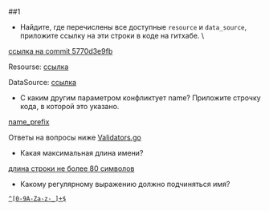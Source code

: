 ##1
  
* Найдите, где перечислены все доступные ``resource`` и ``data_source``, приложите ссылку на эти строки в коде на гитхабе. \

[ссылка на commit 5770d3e9fb](https://github.com/hashicorp/terraform-provider-aws/tree/5770d3e9fbec1383b4f0bed6b5bf2dd4830003e2)

Resourse: [ссылка](https://github.com/hashicorp/terraform-provider-aws/blob/5770d3e9fbec1383b4f0bed6b5bf2dd4830003e2/aws/provider.go#L239)

DataSource: [ссылка](https://github.com/hashicorp/terraform-provider-aws/blob/5770d3e9fbec1383b4f0bed6b5bf2dd4830003e2/aws/provider.go#L162)

* С каким другим параметром конфликтует name? Приложите строчку кода, в которой это указано.

[name_prefix](https://github.com/hashicorp/terraform-provider-aws/blob/5770d3e9fbec1383b4f0bed6b5bf2dd4830003e2/aws/resource_aws_sqs_queue.go#L55)

Ответы на вопросы ниже [Validators.go](https://github.com/hashicorp/terraform-provider-aws/blob/5770d3e9fbec1383b4f0bed6b5bf2dd4830003e2/aws/validators.go)
* Какая максимальная длина имени?

[длина строки не более 80 символов](https://github.com/hashicorp/terraform-provider-aws/blob/5770d3e9fbec1383b4f0bed6b5bf2dd4830003e2/aws/validators.go#L765)

* Какому регулярному выражению должно подчиняться имя?

[`^[0-9A-Za-z-_]+$`](https://github.com/hashicorp/terraform-provider-aws/blob/5770d3e9fbec1383b4f0bed6b5bf2dd4830003e2/aws/validators.go#L768)